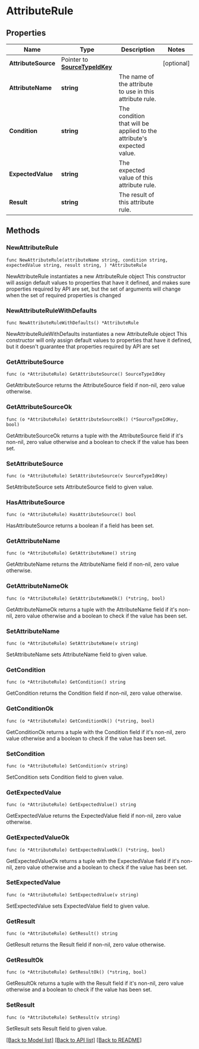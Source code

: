 # AttributeRule

## Properties

Name | Type | Description | Notes
------------ | ------------- | ------------- | -------------
**AttributeSource** | Pointer to [**SourceTypeIdKey**](SourceTypeIdKey.md) |  | [optional] 
**AttributeName** | **string** | The name of the attribute to use in this attribute rule. | 
**Condition** | **string** | The condition that will be applied to the attribute&#39;s expected value. | 
**ExpectedValue** | **string** | The expected value of this attribute rule. | 
**Result** | **string** | The result of this attribute rule. | 

## Methods

### NewAttributeRule

`func NewAttributeRule(attributeName string, condition string, expectedValue string, result string, ) *AttributeRule`

NewAttributeRule instantiates a new AttributeRule object
This constructor will assign default values to properties that have it defined,
and makes sure properties required by API are set, but the set of arguments
will change when the set of required properties is changed

### NewAttributeRuleWithDefaults

`func NewAttributeRuleWithDefaults() *AttributeRule`

NewAttributeRuleWithDefaults instantiates a new AttributeRule object
This constructor will only assign default values to properties that have it defined,
but it doesn't guarantee that properties required by API are set

### GetAttributeSource

`func (o *AttributeRule) GetAttributeSource() SourceTypeIdKey`

GetAttributeSource returns the AttributeSource field if non-nil, zero value otherwise.

### GetAttributeSourceOk

`func (o *AttributeRule) GetAttributeSourceOk() (*SourceTypeIdKey, bool)`

GetAttributeSourceOk returns a tuple with the AttributeSource field if it's non-nil, zero value otherwise
and a boolean to check if the value has been set.

### SetAttributeSource

`func (o *AttributeRule) SetAttributeSource(v SourceTypeIdKey)`

SetAttributeSource sets AttributeSource field to given value.

### HasAttributeSource

`func (o *AttributeRule) HasAttributeSource() bool`

HasAttributeSource returns a boolean if a field has been set.

### GetAttributeName

`func (o *AttributeRule) GetAttributeName() string`

GetAttributeName returns the AttributeName field if non-nil, zero value otherwise.

### GetAttributeNameOk

`func (o *AttributeRule) GetAttributeNameOk() (*string, bool)`

GetAttributeNameOk returns a tuple with the AttributeName field if it's non-nil, zero value otherwise
and a boolean to check if the value has been set.

### SetAttributeName

`func (o *AttributeRule) SetAttributeName(v string)`

SetAttributeName sets AttributeName field to given value.


### GetCondition

`func (o *AttributeRule) GetCondition() string`

GetCondition returns the Condition field if non-nil, zero value otherwise.

### GetConditionOk

`func (o *AttributeRule) GetConditionOk() (*string, bool)`

GetConditionOk returns a tuple with the Condition field if it's non-nil, zero value otherwise
and a boolean to check if the value has been set.

### SetCondition

`func (o *AttributeRule) SetCondition(v string)`

SetCondition sets Condition field to given value.


### GetExpectedValue

`func (o *AttributeRule) GetExpectedValue() string`

GetExpectedValue returns the ExpectedValue field if non-nil, zero value otherwise.

### GetExpectedValueOk

`func (o *AttributeRule) GetExpectedValueOk() (*string, bool)`

GetExpectedValueOk returns a tuple with the ExpectedValue field if it's non-nil, zero value otherwise
and a boolean to check if the value has been set.

### SetExpectedValue

`func (o *AttributeRule) SetExpectedValue(v string)`

SetExpectedValue sets ExpectedValue field to given value.


### GetResult

`func (o *AttributeRule) GetResult() string`

GetResult returns the Result field if non-nil, zero value otherwise.

### GetResultOk

`func (o *AttributeRule) GetResultOk() (*string, bool)`

GetResultOk returns a tuple with the Result field if it's non-nil, zero value otherwise
and a boolean to check if the value has been set.

### SetResult

`func (o *AttributeRule) SetResult(v string)`

SetResult sets Result field to given value.



[[Back to Model list]](../README.md#documentation-for-models) [[Back to API list]](../README.md#documentation-for-api-endpoints) [[Back to README]](../README.md)


